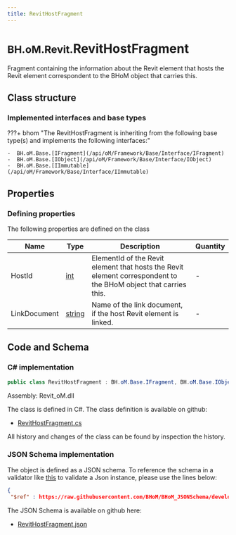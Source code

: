 ```yaml
---
title: RevitHostFragment
---
```


# <small>BH.oM.Revit.</small>**RevitHostFragment**

Fragment containing the information about the Revit element that hosts the Revit element correspondent to the BHoM object that carries this.

## Class structure

### Implemented interfaces and base types

???+ bhom "The RevitHostFragment is inheriting from the following base type(s) and implements the following interfaces:"

    -  BH.oM.Base.[IFragment](/api/oM/Framework/Base/Interface/IFragment)
    -  BH.oM.Base.[IObject](/api/oM/Framework/Base/Interface/IObject)
    -  BH.oM.Base.[IImmutable](/api/oM/Framework/Base/Interface/IImmutable)


## Properties



### Defining properties

The following properties are defined on the class

| Name             | Type             | Description      | Quantity         |
|------------------|------------------|------------------|------------------|
| HostId | [int](https://learn.microsoft.com/en-us/dotnet/api/System.Int32?view=netstandard-2.0) | ElementId of the Revit element that hosts the Revit element correspondent to the BHoM object that carries this. | - |
| LinkDocument | [string](https://learn.microsoft.com/en-us/dotnet/api/System.String?view=netstandard-2.0) | Name of the link document, if the host Revit element is linked. | - |


## Code and Schema

### C# implementation

``` C# title="C#"
public class RevitHostFragment : BH.oM.Base.IFragment, BH.oM.Base.IObject, BH.oM.Base.IImmutable
```

Assembly: Revit_oM.dll

The class is defined in C#. The class definition is available on github:

- [RevitHostFragment.cs](https://github.com/BHoM/Revit_Toolkit/blob/develop/Revit_oM/Misc\RevitHostFragment.cs)

All history and changes of the class can be found by inspection the history.
### JSON Schema implementation

The object is defined as a JSON schema. To reference the schema in a validator like [this](https://www.jsonschemavalidator.net/) to validate a Json instance, please use the lines below:

``` json title="JSON Schema"
{
 "$ref" : https://raw.githubusercontent.com/BHoM/BHoM_JSONSchema/develop/Revit_oM/RevitHostFragment.json}
```

The JSON Schema is available on github here:

- [RevitHostFragment.json](https://github.com/BHoM/BHoM_JSONSchema/blob/develop/Revit_oM/RevitHostFragment.json)

